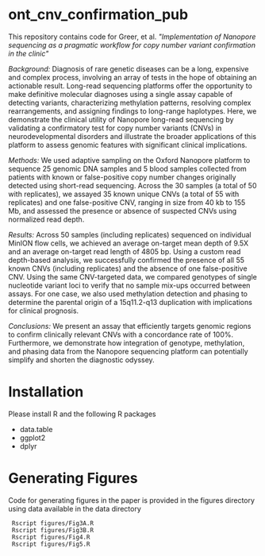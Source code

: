 # ont_cnv_confirmation_pub

This repository contains code for Greer, et al. *"Implementation of Nanopore sequencing as a pragmatic workflow for copy number variant confirmation in the clinic"*

*Background:* Diagnosis of rare genetic diseases can be a long, expensive and complex process, involving an array of tests in the hope of obtaining an actionable result. Long-read sequencing platforms offer the opportunity to make definitive molecular diagnoses using a single assay capable of detecting variants, characterizing methylation patterns, resolving complex rearrangements, and assigning findings to long-range haplotypes. Here, we demonstrate the clinical utility of Nanopore long-read sequencing by validating a confirmatory test for copy number variants (CNVs) in neurodevelopmental disorders and illustrate the broader applications of this platform to assess genomic features with significant clinical implications. 

*Methods:* We used adaptive sampling on the Oxford Nanopore platform to sequence 25 genomic DNA samples and 5 blood samples collected from patients with known or false-positive copy number changes originally detected using short-read sequencing. Across the 30 samples (a total of 50 with replicates), we assayed 35 known unique CNVs (a total of 55 with replicates) and one false-positive CNV, ranging in size from 40 kb to 155 Mb, and assessed the presence or absence of suspected CNVs using normalized read depth.

*Results:* Across 50 samples (including replicates) sequenced on individual MinION flow cells, we achieved an average on-target mean depth of 9.5X and an average on-target read length of 4805 bp. Using a custom read depth-based analysis, we successfully confirmed the presence of all 55 known CNVs (including replicates) and the absence of one false-positive CNV. Using the same CNV-targeted data, we compared genotypes of single nucleotide variant loci to verify that no sample mix-ups occurred between assays. For one case, we also used methylation detection and phasing to determine the parental origin of a 15q11.2-q13 duplication with implications for clinical prognosis. 

*Conclusions:* We present an assay that efficiently targets genomic regions to confirm clinically relevant CNVs with a concordance rate of 100%. Furthermore, we demonstrate how integration of genotype, methylation, and phasing data from the Nanopore sequencing platform can potentially simplify and shorten the diagnostic odyssey. 

# Installation
Please install R and the following R packages
- data.table
- ggplot2
- dplyr

# Generating Figures
Code for generating figures in the paper is provided in the figures directory using data available in the data directory

```
 Rscript figures/Fig3A.R
 Rscript figures/Fig3B.R
 Rscript figures/Fig4.R
 Rscript figures/Fig5.R
```